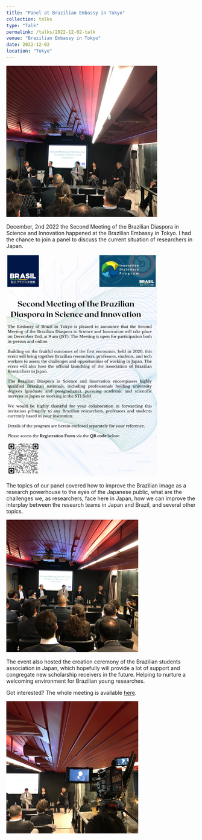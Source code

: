 ```yaml
---
title: "Panel at Brazilian Embassy in Tokyo"
collection: talks
type: "Talk"
permalink: /talks/2022-12-02-talk
venue: "Brazilian Embassy in Tokyo"
date: 2022-12-02
location: "Tokyo"
---
```


  <img  src="/images/talks/2022-12-02/stage.jpg" width="400">
 
December, 2nd 2022 the Second Meeting of the Brazilian Diaspora in Science and Innovation happened at the Brazilian Embassy in Tokyo. I had the chance to join a panel to discuss the current situation of researchers in Japan. 

<img  src="/images/talks/2022-12-02/flier.jpg" width="400">

 The topics of our panel covered how to improve the Brazilian image as a research powerhouse to the eyes of the Japanese public, what are the challenges we, as researchers, face here in Japan, how we can improve the interplay between the research teams in Japan and Brazil, and several other topics. 
 
  <img  src="/images/talks/2022-12-02/stage-speaking.jpg" width="350">
 
 The event also hosted the creation ceremony of the Brazilian students association in Japan, which hopefully will provide a lot of support and congregate new scholarship receivers in the future. Helping to nurture a welcoming environment for Brazilian young researches.
 
 Got interested? 
 The whole meeting is available [here](https://www.youtube.com/watch?v=J3tzbl08PLY).
 
  
 

  <img  src="/images/talks/2022-12-02/camera-shot.jpg" width="350">
 
 

 
 

